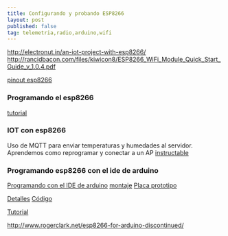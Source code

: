```yaml
---
title: Configurando y probando ESP8266
layout: post
published: false
tag: telemetria,radio,arduino,wifi
---
```


http://electronut.in/an-iot-project-with-esp8266/
http://rancidbacon.com/files/kiwicon8/ESP8266_WiFi_Module_Quick_Start_Guide_v_1.0.4.pdf

[pinout esp8266](http://cuwire.io/gui/BoardImages/?#esp8266)

### Programando el esp8266

[tutorial](http://hackaday.com/2015/03/18/how-to-directly-program-an-inexpensive-esp8266-wifi-module/)

### IOT con esp8266

Uso de MQTT para enviar temperaturas y humedades al servidor.
Aprendemos como reprogramar y conectar a un AP
[instructable](http://www.instructables.com/id/An-inexpensive-IoT-enabler-using-ESP8266/?fb_action_ids=426570857500180&fb_action_types=og.shares)

### Programando esp8266 con el ide de arduino

[Programando con el IDE de arduino](http://makezine.com/2015/04/01/esp8266-5-microcontroller-wi-fi-now-arduino-compatible/)
[montaje](http://makezine.com/2015/04/01/installing-building-arduino-sketch-5-microcontroller/)
[Placa prototipo](http://makezine.com/2015/04/01/designing-breadboard-adaptor-5-esp8266-microcontroller/)

[Detalles](http://hackaday.com/2015/03/28/arduino-ide-support-for-the-esp8266/)
[Código](https://github.com/esp8266/arduino)

[Tutorial](http://www.leantec.es/tienda/blog/26_Como-conectar-Arduino-a-una-red-WIFi-con-el-m.html)

http://www.rogerclark.net/esp8266-for-arduino-discontinued/